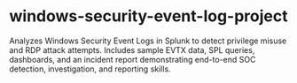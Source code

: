 # windows-security-event-log-project
Analyzes Windows Security Event Logs in Splunk to detect privilege misuse and RDP attack attempts. Includes sample EVTX data, SPL queries, dashboards, and an incident report demonstrating end-to-end SOC detection, investigation, and reporting skills.
